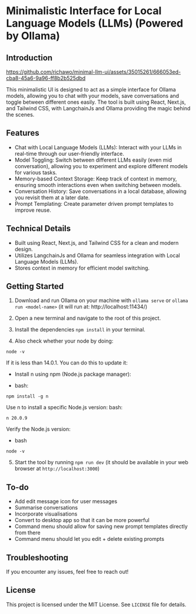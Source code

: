 Minimalistic Interface for Local Language Models (LLMs) (Powered by Ollama)
=========================================================

Introduction
------------

https://github.com/richawo/minimal-llm-ui/assets/35015261/666053ed-cba8-45a6-9a96-ff8b2b525dbd

This minimalistic UI is designed to act as a simple interface for Ollama models, allowing you to chat with your models, save conversations and toggle between different ones easily. The tool is built using React, Next.js, and Tailwind CSS, with LangchainJs and Ollama providing the magic behind the scenes.

Features
--------

* Chat with Local Language Models (LLMs): Interact with your LLMs in real-time through our user-friendly interface.
* Model Toggling: Switch between different LLMs easily (even mid conversation), allowing you to experiment and explore different models for various tasks.
* Memory-based Context Storage: Keep track of context in memory, ensuring smooth interactions even when switching between models.
* Conversation History: Save conversations in a local database, allowing you revisit them at a later date.
* Prompt Templating: Create parameter driven prompt templates to improve reuse.

Technical Details
----------------

* Built using React, Next.js, and Tailwind CSS for a clean and modern design.
* Utilizes LangchainJs and Ollama for seamless integration with Local Language Models (LLMs).
* Stores context in memory for efficient model switching.

Getting Started
---------------

1. Download and run Ollama on your machine with `ollama serve` or `ollama run <model-name>` (it will run at: http://localhost:11434/)
2. Open a new terminal and navigate to the root of this project.
3. Install the dependencies `npm install` in your terminal.

4. Also check whether your node by doing:  
```
node -v
```
If it is less than 14.0.1.
You can do this to update it:
- Install n using npm (Node.js package manager):

 - bash:

```
npm install -g n
```
Use n to install a specific Node.js version:
bash:
```
n 20.0.9
```
Verify the Node.js version:
- bash
```
node -v
```

5. Start the tool by running `npm run dev` (it should be available in your web browser at `http://localhost:3000`)

To-do
---------------

- Add edit message icon for user messages
- Summarise conversations
- Incorporate visualisations
- Convert to desktop app so that it can be more powerful
- Command menu should allow for saving new prompt templates directly from there
- Command menu should let you edit + delete existing prompts

Troubleshooting
---------------

If you encounter any issues, feel free to reach out!

License
-------

This project is licensed under the MIT License. See `LICENSE` file for details.

